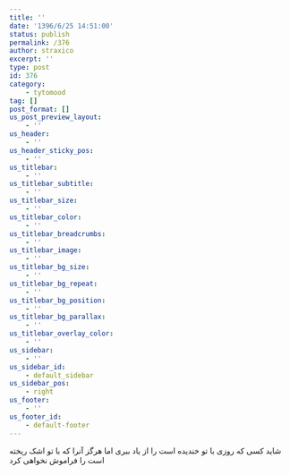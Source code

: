```yaml
---
title: ''
date: '1396/6/25 14:51:00'
status: publish
permalink: /376
author: straxico
excerpt: ''
type: post
id: 376
category:
    - tytomood
tag: []
post_format: []
us_post_preview_layout:
    - ''
us_header:
    - ''
us_header_sticky_pos:
    - ''
us_titlebar:
    - ''
us_titlebar_subtitle:
    - ''
us_titlebar_size:
    - ''
us_titlebar_color:
    - ''
us_titlebar_breadcrumbs:
    - ''
us_titlebar_image:
    - ''
us_titlebar_bg_size:
    - ''
us_titlebar_bg_repeat:
    - ''
us_titlebar_bg_position:
    - ''
us_titlebar_bg_parallax:
    - ''
us_titlebar_overlay_color:
    - ''
us_sidebar:
    - ''
us_sidebar_id:
    - default_sidebar
us_sidebar_pos:
    - right
us_footer:
    - ''
us_footer_id:
    - default-footer
---
```

<div>ﺷﺎﯾﺪ ﮐﺴﯽ ﮐﻪ ﺭﻭﺯﯼ ﺑﺎ ﺗﻮ ﺧﻨﺪﯾﺪﻩ ﺍﺳﺖ ﺭﺍ ﺍﺯ ﯾﺎﺩ ﺑﺒﺮﯼ ﺍﻣﺎ ﻫﺮﮔﺰ ﺁﻧﺮﺍ ﮐﻪ ﺑﺎ ﺗﻮ ﺍﺷﮏ ﺭﯾﺨﺘﻪ ﺍﺳﺖ ﺭﺍ ﻓﺮﺍﻣﻮﺵ ﻧﺨﻮﺍﻫﯽ ﮐﺮﺩ</div>